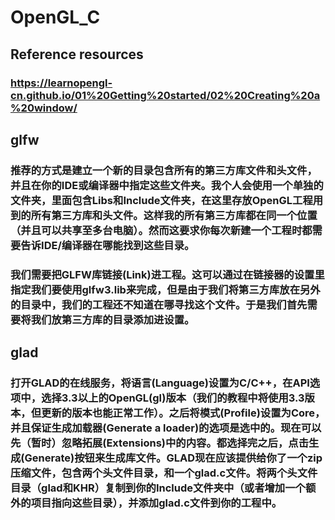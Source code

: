 # OpenGL_C
## Reference resources
### https://learnopengl-cn.github.io/01%20Getting%20started/02%20Creating%20a%20window/
## glfw
### 推荐的方式是建立一个新的目录包含所有的第三方库文件和头文件，并且在你的IDE或编译器中指定这些文件夹。我个人会使用一个单独的文件夹，里面包含Libs和Include文件夹，在这里存放OpenGL工程用到的所有第三方库和头文件。这样我的所有第三方库都在同一个位置（并且可以共享至多台电脑）。然而这要求你每次新建一个工程时都需要告诉IDE/编译器在哪能找到这些目录。
### 我们需要把GLFW库链接(Link)进工程。这可以通过在链接器的设置里指定我们要使用glfw3.lib来完成，但是由于我们将第三方库放在另外的目录中，我们的工程还不知道在哪寻找这个文件。于是我们首先需要将我们放第三方库的目录添加进设置。
## glad
### 打开GLAD的在线服务，将语言(Language)设置为C/C++，在API选项中，选择3.3以上的OpenGL(gl)版本（我们的教程中将使用3.3版本，但更新的版本也能正常工作）。之后将模式(Profile)设置为Core，并且保证生成加载器(Generate a loader)的选项是选中的。现在可以先（暂时）忽略拓展(Extensions)中的内容。都选择完之后，点击生成(Generate)按钮来生成库文件。GLAD现在应该提供给你了一个zip压缩文件，包含两个头文件目录，和一个glad.c文件。将两个头文件目录（glad和KHR）复制到你的Include文件夹中（或者增加一个额外的项目指向这些目录），并添加glad.c文件到你的工程中。
